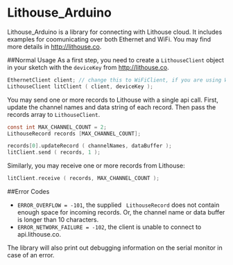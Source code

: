 Lithouse_Arduino
================

Lithouse_Arduino is a library for connecting with Lithouse cloud. It includes examples for coomunicating over both Ethernet and WiFi. 
You may find more details in http://lithouse.co.

##Normal Usage
As a first step, you need to create a `LithouseClient` object in your sketch with the `deviceKey` from http://lithouse.co.

```c
EthernetClient client; // change this to WiFiClient, if you are using WiFi shield
LithouseClient litClient ( client, deviceKey );
```

You may send one or more records to Lithouse with a single api call. First, update the channel names and data string of each record. Then pass the records array to `LithouseClient`. 

```c
const int MAX_CHANNEL_COUNT = 2;
LithouseRecord records [MAX_CHANNEL_COUNT]; 

records[0].updateRecord ( channelNames, dataBuffer );   
litClient.send ( records, 1 ); 
```

Similarly, you may receive one or more records from Lithouse:

```c
litClient.receive ( records, MAX_CHANNEL_COUNT );
```

##Error Codes

* `ERROR_OVERFLOW = -101`, the supplied ` LithouseRecord` does not contain enough space for incoming records. Or, the channel name or data buffer is longer than 10 characters.    
* `ERROR_NETWORK_FAILURE = -102`, the client is unable to connect to api.lithouse.co.

The library will also print out debugging information on the serial monitor in case of an error.

